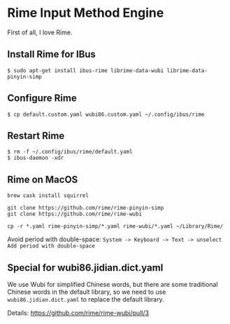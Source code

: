 # Rime Input Method Engine

First of all, I love Rime.

## Install Rime for IBus

```
$ sudo apt-get install ibus-rime librime-data-wubi librime-data-pinyin-simp
```

## Configure Rime

```
$ cp default.custom.yaml wubi86.custom.yaml ~/.config/ibus/rime
```

## Restart Rime

```
$ rm -f ~/.config/ibus/rime/default.yaml
$ ibus-daemon -xdr
```

## Rime on MacOS

```
brew cask install squirrel

git clone https://github.com/rime/rime-pinyin-simp
git clone https://github.com/rime/rime-wubi

cp -r *.yaml rime-pinyin-simp/*.yaml rime-wubi/*.yaml ~/Library/Rime/
```

Avoid period with double-space: `System -> Keyboard -> Text -> unselect Add period with double-space`


## Special for wubi86.jidian.dict.yaml

We use Wubi for simplified Chinese words, but there are some traditional Chinese words in the default library, so we need to use `wubi86.jidian.dict.yaml` to replace the default library.

Details: https://github.com/rime/rime-wubi/pull/3
